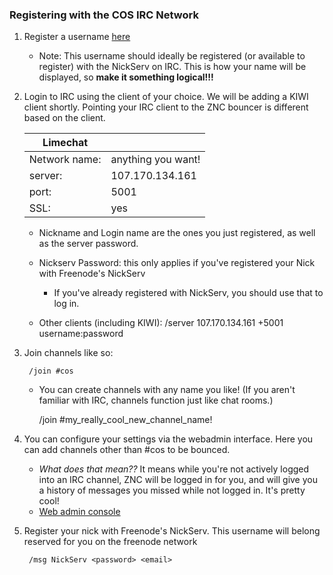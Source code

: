 ### Registering with the COS IRC Network

1. Register a username [here](http://107.170.134.161:5000)
    * Note: This username should ideally be registered (or available to register) with the NickServ on IRC.  This is how your name will be displayed, so **make it something logical!!!**

2.  Login to IRC using the client of your choice. We will be adding a KIWI client shortly.  Pointing your IRC client to the ZNC bouncer is different based on the client.

    |Limechat|  |
    |-------|-------|
    |Network name: | anything you want!|
    |server:| 107.170.134.161|
    |port:| 5001|
    |SSL:| yes|

    * Nickname and Login name are the ones you just registered, as well as the server password.

    * Nickserv Password: this only applies if you've registered your Nick with Freenode's NickServ
        * If you've already registered with NickServ, you should use that to log in.

    * Other clients (including KIWI):
            /server 107.170.134.161 +5001 username:password

3. Join channels like so:

        /join #cos

    * You can create channels with any name you like!  (If you aren't familiar with IRC, channels function just like chat rooms.)

        /join #my_really_cool_new_channel_name!

4. You can configure your settings via the webadmin interface. Here you can add channels other than #cos to be bounced.
    * *What does that mean??*  It means while you're not actively logged into an IRC channel, ZNC will be logged in for you, and will give you a history of messages you missed while not logged in.  It's pretty cool!
    * [Web admin console](https://107.170.134.161:5001)

5. Register your nick with Freenode's NickServ. This username will belong reserved for you on the freenode network

        /msg NickServ <password> <email>


